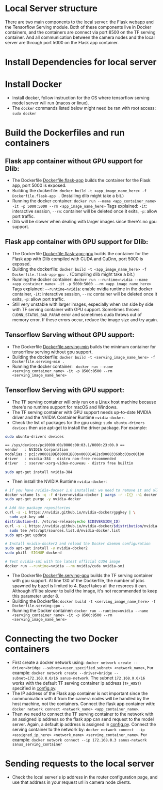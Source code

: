 # Local Server structure  
There are two main components to the local server: the Flask webapp and the Tensorflow Serving module. Both of these components live in Docker containers, and the containers are connect via port 8500 on the TF serving container. And all communication between the camera nodes and the local server are through port 5000 on the Flask app container.

# Install Dependencies for local server 
<!-- **PLEASE USE VIRTUALENV**  
In a virtual env:  
1. In the ```sanus_face_server``` root directory, run ```pip install -r requirements.txt ```  
2. Build dlib python bindings. (Don't use pip if there's CUDA/CuDNN installations on the system) Download [Dlib source](http://dlib.net/files/dlib-19.15.tar.bz2), untar, cd into the directory and run ```python setup.py install``` in your virtualenv. -->


# Install Docker
* Install docker, follow instruction for the OS where tensorflow serving model server will run (macos or linux).  
* The ```docker``` commands listed below might need be ran with root access: ```sudo docker```  

# Build the Dockerfiles and run containers  
## Flask app container without GPU support for Dlib:  
* The Dockerfile [Dockerfile.flask-app](https://github.com/sanus-solutions/sanus_face_server/blob/server_dev/Dockerfile.flask-app) builds the container for the Flask app, port 5000 is exposed.  
* Building the dockerfile: ```docker build -t <app_image_name_here> -f Dockerfile.flask-app .``` (Installing dlib might take a bit.)  
* Running the docker container: ```docker run --name <app_container_name> -it -p 5000:5000 --rm <app_image_name_here>``` Tags explained: ```-it```: interactive session, ```--rm```: container will be deleted once it exits, ```-p```: allow port traffic.  
* Dlib will be slower when dealing with larger images since there's no gpu support.  

## Flask app container with GPU support for Dlib:
* The Dockerfile [Dockerfile.flask-app-gpu](https://github.com/sanus-solutions/sanus_face_server/blob/server_dev/Dockerfile.flask-app-gpu) builds the container for the Flask app with Dlib compiled with CUDA and CuDnn, port 5000 is exposed.  
* Building the dockerfile: ```docker build -t <app_image_name_here> -f Dockerfile.flask-app-gpu .``` (Compiling dlib might take a bit.)  
* Running the docker container: ```docker run --runtime=nvidia --name <app_container_name> -it -p 5000:5000 --rm <app_image_name_here>``` Tags explained: ```--runtime=nvidia```: enable nvidia runtime in the docker container, ```-it```: interactive session, ```--rm```: container will be deleted once it exits, ```-p```: allow port traffic.  
* Still very unstable with larger images, especially when ran side by side with TF serving container with GPU support. Sometimes throws ```CUDNN_STATUS_BAD_PARAM``` error and sometimes cuda throws out of memory error. If these errors occur, reduce the image size and try again.  

## Tensorflow Serving without GPU support:  
* The Dockerfile [Dockerfile.serving-min](https://github.com/sanus-solutions/sanus_face_server/blob/server_dev/Dockerfile.serving-min) builds the minimum container for tensorflow serving without gpu support.  
* Building the dockerfile: ```docker build -t <serving_image_name_here> -f Dockerfile.serving-min .```  
* Running the docker container: ``` docker run --name <serving_container_name> -it -p 8500:8500 --rm <serving_image_name_here>```

<!-- 1. There are 2 Dockerfiles. [Dockerfile](https://github.com/sanus-solutions/sanus-face-server/blob/master/Dockerfile) builds the minimal tensorflow serving container without GPU support, and [Dockerfile.devel](https://github.com/sanus-solutions/sanus-face-server/blob/master/Dockerfile.devel)(**Still in development**) builds the tensorflow serving container with GPU support. Note that the GPU support build uses bazel and will eat up all your RAM.  
2. Build the container with: ```docker build --pull -t <your_image_name_here> .```  
    or ```docker build --pull -t <your_image_name_here> -f Dockerfile.devel-gpu .``` 
3. Now run a container with: ```docker run --name <your_container_name_here> -it <your_image_name_here> bash```  
and this will start an interactive bash shell in the container. Now you can run the model server with the following:  
```tensorflow_model_server --port=8500 --model_name=saved_model --model_base_path=/models``` Now the model server should be running in your Docker container. Note that you might have to ```cd ..``` once you're in the container bash. Just make sure you're in a directory that there's a ```\models``` directory.   -->

## Tensorflow Serving with GPU support:  
* The TF serving container will only run on a Linux host machine because there's no runtime support for macOS and Windows.  
* The TF serving container with GPU support needs up-to-date NVIDIA driver and the NVIDIA Container Runtime ```nvidia-docker```.  
* Check the list of packages for the gpu using: ```sudo ubuntu-drivers devices``` then use apt-get to install the driver package. For example:  
```sh
sudo ubuntu-drivers devices

== /sys/devices/pci0000:00/0000:00:03.1/0000:23:00.0 ==
vendor   : NVIDIA Corporation  
modalias : pci:v000010DEd00001B80sv00001462sd00003369bc03sc00i00  
driver   : nvidia-384 - distro non-free recommended  
driver   : xserver-xorg-video-nouveau - distro free builtin

sudo apt-get install nvidia-384
```  

* Then install the NVIDIA Runtime ```nvidia-docker```:  
```sh
# If you have nvidia-docker 1.0 installed: we need to remove it and all existing GPU containers
docker volume ls -q -f driver=nvidia-docker | xargs -r -I{} -n1 docker ps -q -a -f volume={} | xargs -r docker rm -f
sudo apt-get purge -y nvidia-docker

# Add the package repositories
curl -s -L https://nvidia.github.io/nvidia-docker/gpgkey | \
  sudo apt-key add -
distribution=$(. /etc/os-release;echo $ID$VERSION_ID)
curl -s -L https://nvidia.github.io/nvidia-docker/$distribution/nvidia-docker.list | \
  sudo tee /etc/apt/sources.list.d/nvidia-docker.list
sudo apt-get update

# Install nvidia-docker2 and reload the Docker daemon configuration
sudo apt-get install -y nvidia-docker2
sudo pkill -SIGHUP dockerd

# Test nvidia-smi with the latest official CUDA image
docker run --runtime=nvidia --rm nvidia/cuda nvidia-smi
```

* The Dockerfile [Dockerfile.serving-gpu](https://github.com/sanus-solutions/sanus_face_server/blob/server_dev/Dockerfile.serving-gpu) builds the TF serving container with gpu support. At line 130 of the Dockerfile, the number of jobs spawned by bazel is limited to 4. Bazel takes all the resorces it can. Although it'll be slower to build the image, it's not recommended to keep this parameter under 8.  
* Building the Dockerfile: ```docker build -t <serving_image_name_here> -f Dockerfile.serving-gpu .```   
* Running the Docker container: ```docker run --runtime=nvidia --name <serving_container_name> -it -p 8500:8500 --rm <serving_image_name_here>```  

# Connecting the two Docker containers  
* First create a docker network using: ```docker network create --driver=bridge --subnet=<user_specified_subnet> <network_name>```, For example: ```docker network create --driver=bridge --subnet=172.168.0.0/16 sanus-network```. The subnet ```172.168.0.0/16``` works with the default TF serving container ip address (```TF_HOST```) specified in [config.py](https://github.com/sanus-solutions/sanus_face_server/blob/server_dev/config/config.py).
* The IP address of the Flask app container is not important since the communication with it from the camera nodes will be handled by the host machine, not the containers. Connect the flask app container with: ```docker network connect <network_name> <app_container_name>```.  
* Then we need to connect the TF serving container to the network with an assigned ip address so the flask app can send request to the model server. Again, a default ip address is assigned in [config.py](https://github.com/sanus-solutions/sanus_face_server/blob/server_dev/config/config.py). Connect the serving container to the network by: ```docker network connect --ip <assigned_ip_here> <network_name> <serving_container_name>```. For example: ```docker network connect --ip 172.168.0.3 sanus-network sanus_serving_container```
<!-- # Run the local server
In the virtual env that you installed all the dependencies:  
1. In the repo root: ```export FLASK_APP=app.py```
2. Run ```flask run --host=0.0.0.0```
3. You might have to do: ```iptables -I INPUT -p tcp --dport 5000 -j ACCEPT``` to allow port 5000 traffic for Flask.   -->

# Sending requests to the local server
* Check the local server's ip address in the router configuration page, and use that address in your request url in camera node clients.  